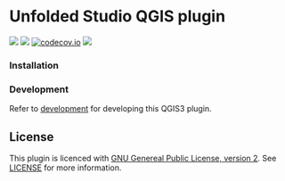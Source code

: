 # Unfolded Studio QGIS plugin
![](https://github.com/UnfoldedInc/qgis-plugin/workflows/Tests/badge.svg)
![](https://github.com/UnfoldedInc/qgis-plugin/workflows/TestsLTR/badge.svg)
[![codecov.io](https://codecov.io/github/UnfoldedInc/qgis-plugin/coverage.svg?branch=master)](https://codecov.io/github/UnfoldedInc/qgis-plugin?branch=master)
![](https://github.com/UnfoldedInc/qgis-plugin/workflows/Release/badge.svg)

### Installation

### Development

Refer to [development](docs/development.md) for developing this QGIS3 plugin.

## License
This plugin is licenced with
[GNU Genereal Public License, version 2](https://www.gnu.org/licenses/old-licenses/gpl-2.0.en.html).
See [LICENSE](LICENSE) for more information.

